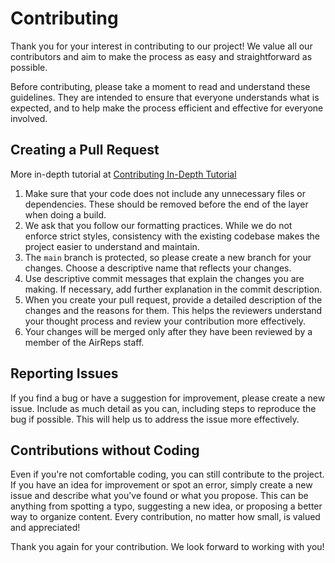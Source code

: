 # Contributing

Thank you for your interest in contributing to our project! We value all our contributors and aim to make the process as easy and straightforward as possible.

Before contributing, please take a moment to read and understand these guidelines. They are intended to ensure that everyone understands what is expected, and to help make the process efficient and effective for everyone involved.

## Creating a Pull Request 
More in-depth tutorial at [Contributing In-Depth Tutorial](https://airpodsreplicas.com/contributing)

1. Make sure that your code does not include any unnecessary files or dependencies. These should be removed before the end of the layer when doing a build.
2. We ask that you follow our formatting practices. While we do not enforce strict styles, consistency with the existing codebase makes the project easier to understand and maintain.
3. The `main` branch is protected, so please create a new branch for your changes. Choose a descriptive name that reflects your changes.
4. Use descriptive commit messages that explain the changes you are making. If necessary, add further explanation in the commit description.
5. When you create your pull request, provide a detailed description of the changes and the reasons for them. This helps the reviewers understand your thought process and review your contribution more effectively.
6. Your changes will be merged only after they have been reviewed by a member of the AirReps staff.

## Reporting Issues

If you find a bug or have a suggestion for improvement, please create a new issue. Include as much detail as you can, including steps to reproduce the bug if possible. This will help us to address the issue more effectively.

## Contributions without Coding

Even if you're not comfortable coding, you can still contribute to the project. If you have an idea for improvement or spot an error, simply create a new issue and describe what you've found or what you propose. This can be anything from spotting a typo, suggesting a new idea, or proposing a better way to organize content. Every contribution, no matter how small, is valued and appreciated!

Thank you again for your contribution. We look forward to working with you!
